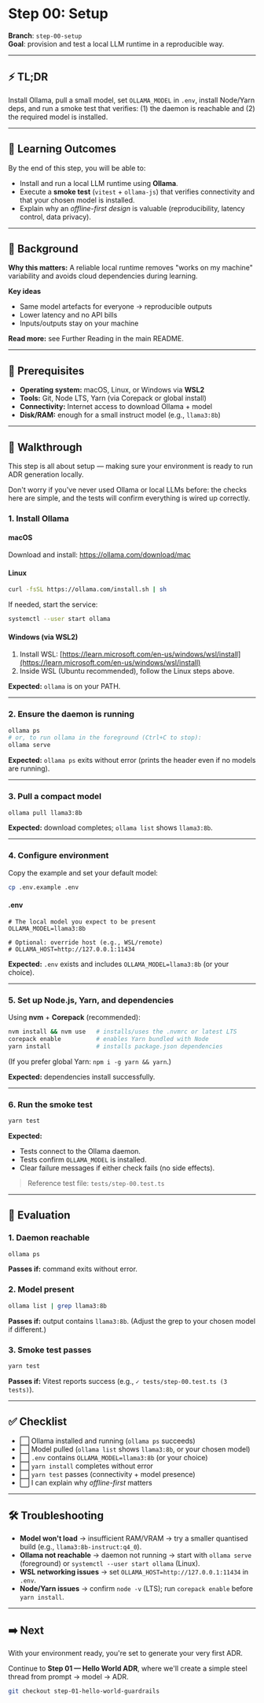 # Step 00: Setup

**Branch**: `step-00-setup`  
**Goal**: provision and test a local LLM runtime in a reproducible way.

---

## ⚡ TL;DR

Install Ollama, pull a small model, set `OLLAMA_MODEL` in `.env`, install Node/Yarn deps, and run a smoke test that
verifies: (1) the daemon is reachable and (2) the required model is installed.

---

## 🎯 Learning Outcomes

By the end of this step, you will be able to:

- Install and run a local LLM runtime using **Ollama**.
- Execute a **smoke test** (`vitest` + `ollama-js`) that verifies connectivity and that your chosen model is installed.
- Explain why an _offline-first design_ is valuable (reproducibility, latency control, data privacy).

---

## 🧠 Background

**Why this matters:** A reliable local runtime removes "works on my machine" variability and avoids cloud dependencies
during learning.

**Key ideas**

- Same model artefacts for everyone → reproducible outputs
- Lower latency and no API bills
- Inputs/outputs stay on your machine

**Read more:** see Further Reading in the main README.

---

## 🔑 Prerequisites

- **Operating system:** macOS, Linux, or Windows via **WSL2**
- **Tools:** Git, Node LTS, Yarn (via Corepack or global install)
- **Connectivity:** Internet access to download Ollama + model
- **Disk/RAM:** enough for a small instruct model (e.g., `llama3:8b`)

---

## 🧭 Walkthrough

This step is all about setup — making sure your environment is ready to run ADR generation locally.

Don't worry if you've never used Ollama or local LLMs before: the checks here are simple, and the tests will confirm
everything is wired up correctly.

### 1. Install Ollama

#### macOS

Download and install: https://ollama.com/download/mac

#### Linux

```bash
curl -fsSL https://ollama.com/install.sh | sh
```

If needed, start the service:

```bash
systemctl --user start ollama
```

#### Windows (via WSL2)

1. Install WSL:
   [https://learn.microsoft.com/en-us/windows/wsl/install](https://learn.microsoft.com/en-us/windows/wsl/install)
2. Inside WSL (Ubuntu recommended), follow the Linux steps above.

**Expected:** `ollama` is on your PATH.

---

### 2. Ensure the daemon is running

```bash
ollama ps
# or, to run ollama in the foreground (Ctrl+C to stop):
ollama serve
```

**Expected:** `ollama ps` exits without error (prints the header even if no models are running).

---

### 3. Pull a compact model

```bash
ollama pull llama3:8b
```

**Expected:** download completes; `ollama list` shows `llama3:8b`.

---

### 4. Configure environment

Copy the example and set your default model:

```bash
cp .env.example .env
```

#### .env

```env
# The local model you expect to be present
OLLAMA_MODEL=llama3:8b

# Optional: override host (e.g., WSL/remote)
# OLLAMA_HOST=http://127.0.0.1:11434
```

**Expected:** `.env` exists and includes `OLLAMA_MODEL=llama3:8b` (or your choice).

---

### 5. Set up Node.js, Yarn, and dependencies

Using **nvm** + **Corepack** (recommended):

```bash
nvm install && nvm use   # installs/uses the .nvmrc or latest LTS
corepack enable          # enables Yarn bundled with Node
yarn install             # installs package.json dependencies
```

(If you prefer global Yarn: `npm i -g yarn && yarn`.)

**Expected:** dependencies install successfully.

---

### 6. Run the smoke test

```bash
yarn test
```

**Expected:**

- Tests connect to the Ollama daemon.
- Tests confirm `OLLAMA_MODEL` is installed.
- Clear failure messages if either check fails (no side effects).

> Reference test file: `tests/step-00.test.ts`

---

## 🧪 Evaluation

### 1. Daemon reachable

```bash
ollama ps
```

**Passes if:** command exits without error.

### 2. Model present

```bash
ollama list | grep llama3:8b
```

**Passes if:** output contains `llama3:8b`. (Adjust the grep to your chosen model if different.)

### 3. Smoke test passes

```bash
yarn test
```

**Passes if:** Vitest reports success (e.g., `✓ tests/step-00.test.ts (3 tests)`).

---

## ✅ Checklist

- ⬜ Ollama installed and running (`ollama ps` succeeds)
- ⬜ Model pulled (`ollama list` shows `llama3:8b`, or your chosen model)
- ⬜ `.env` contains `OLLAMA_MODEL=llama3:8b` (or your choice)
- ⬜ `yarn install` completes without error
- ⬜ `yarn test` passes (connectivity + model presence)
- ⬜ I can explain why _offline-first_ matters

---

## 🛠️ Troubleshooting

- **Model won't load** → insufficient RAM/VRAM → try a smaller quantised build (e.g., `llama3:8b-instruct:q4_0`).
- **Ollama not reachable** → daemon not running → start with `ollama serve` (foreground) or
  `systemctl --user start ollama` (Linux).
- **WSL networking issues** → set `OLLAMA_HOST=http://127.0.0.1:11434` in `.env`.
- **Node/Yarn issues** → confirm `node -v` (LTS); run `corepack enable` before `yarn install`.

---

## ➡️ Next

With your environment ready, you're set to generate your very first ADR.

Continue to **Step 01 — Hello World ADR**, where we'll create a simple steel thread from prompt → model → ADR.

```bash
git checkout step-01-hello-world-guardrails
```
